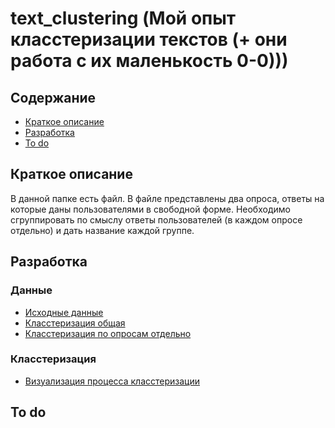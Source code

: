 # text_clustering (Мой опыт класстеризации текстов (+ они работа с их маленькость 0-0)))
## Содержание
 - [Краткое описание](#краткое-описание)
 - [Разработка](#разработка)
 - [To do](#to-do)


## Краткое описание

В данной папке есть файл. В файле представлены два опроса, ответы на которые даны пользователями в свободной форме. 
Необходимо сгруппировать по смыслу ответы пользователей (в каждом опросе отдельно) и дать название каждой группе.



## Разработка

### Данные
 - [Исходные данные](data.csv)
 - [Класстеризация общая](result.csv)
 - [Класстеризация по опросам отдельно](result_sep.csv)

### Класстеризация

 - [Визуализация процесса класстеризации](text_clustering.ipynb)

## To do
